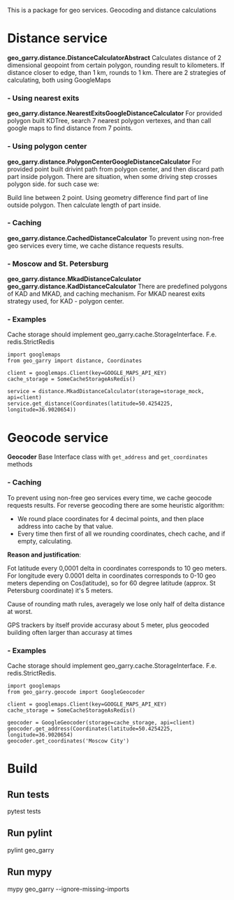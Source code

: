 This is a package for geo services. Geocoding and distance calculations

# Distance service
**geo_garry.distance.DistanceCalculatorAbstract**
Calculates distance of 2 dimensional geopoint from certain polygon, rounding result to kilometers.
If distance closer to edge, than 1 km, rounds to 1 km.
There are 2 strategies of calculating, both using GoogleMaps

### - Using nearest exits
**geo_garry.distance.NearestExitsGoogleDistanceCalculator**
For provided polygon built KDTree, search 7 nearest polygon vertexes,
and than call google maps to find distance from 7 points.

### - Using polygon center
**geo_garry.distance.PolygonCenterGoogleDistanceCalculator**
For provided point built drivint path from polygon center, and then discard path part inside polygon.
There are situation, when some driving step crosses polygon side. for such case we:

Build line between 2 point. Using geometry difference find part of line outside polygon. Then
calculate length of part inside.

### - Caching
**geo_garry.distance.CachedDistanceCalculator**
To prevent using non-free geo services every time, we cache distance requests results.


### - Moscow and St. Petersburg
**geo_garry.distance.MkadDistanceCalculator**
**geo_garry.distance.KadDistanceCalculator**
There are predefined polygons of KAD and MKAD, and caching mechanism.
For MKAD nearest exits strategy used, for KAD - polygon center.

### - Examples
Cache storage should implement geo_garry.cache.StorageInterface. F.e. redis.StrictRedis
```
import googlemaps
from geo_garry import distance, Coordinates

client = googlemaps.Client(key=GOOGLE_MAPS_API_KEY)
cache_storage = SomeCacheStorageAsRedis()

service = distance.MkadDistanceCalculator(storage=storage_mock, api=client)
service.get_distance(Coordinates(latitude=50.4254225, longitude=36.9020654))
```

#  Geocode service
**Geocoder**
Base Interface class with ```get_address``` and ```get_coordinates``` methods

### - Caching
To prevent using non-free geo services every time, we cache geocode requests results.
For reverse geocoding there are some heuristic algorithm:
- We round place coordinates for 4 decimal points, and then place address into cache by that value.
- Every time then first of all we rounding coordinates, chech cache, and if empty, calculating.

**Reason and justification**:

Fot latitude every 0,0001 delta in coordinates corresponds to 10 geo meters.
For longitude every 0.0001 delta in coordinates corresponds to 0-10 geo meters depending on Cos(latitude), so for 60 degree latitude (approx. St Petersburg coordinate) it's 5 meters.

Cause of rounding math rules, averagely we lose only half of delta distance at worst.

GPS trackers by itself provide accurasy about 5 meter, plus geocoded building often larger than accurasy at times

### - Examples
Cache storage should implement geo_garry.cache.StorageInterface. F.e. redis.StrictRedis.

```
import googlemaps
from geo_garry.geocode import GoogleGeocoder

client = googlemaps.Client(key=GOOGLE_MAPS_API_KEY)
cache_storage = SomeCacheStorageAsRedis()

geocoder = GoogleGeocoder(storage=cache_storage, api=client)
geocoder.get_address(Coordinates(latitude=50.4254225, longitude=36.9020654)
geocoder.get_coordinates('Moscow City')
```

# Build
## Run tests
pytest tests

## Run pylint
pylint geo_garry

## Run mypy
mypy geo_garry --ignore-missing-imports
